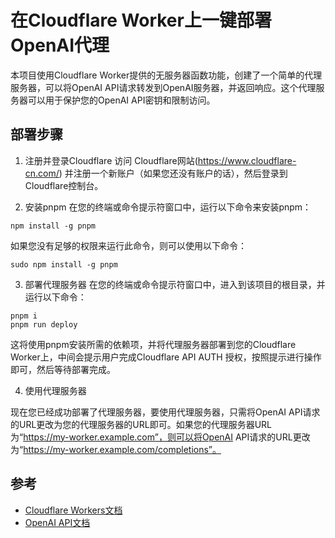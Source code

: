 # 在Cloudflare Worker上一键部署OpenAI代理
本项目使用Cloudflare Worker提供的无服务器函数功能，创建了一个简单的代理服务器，可以将OpenAI API请求转发到OpenAI服务器，并返回响应。这个代理服务器可以用于保护您的OpenAI API密钥和限制访问。

## 部署步骤
1. 注册并登录Cloudflare
访问 Cloudflare网站(https://www.cloudflare-cn.com/) 并注册一个新账户（如果您还没有账户的话），然后登录到Cloudflare控制台。

2. 安装pnpm
在您的终端或命令提示符窗口中，运行以下命令来安装pnpm：

```
npm install -g pnpm
```
如果您没有足够的权限来运行此命令，则可以使用以下命令：

```
sudo npm install -g pnpm
```
3. 部署代理服务器
在您的终端或命令提示符窗口中，进入到该项目的根目录，并运行以下命令：

```
pnpm i
pnpm run deploy
```
这将使用pnpm安装所需的依赖项，并将代理服务器部署到您的Cloudflare Worker上，中间会提示用户完成Cloudflare API AUTH 授权，按照提示进行操作即可，然后等待部署完成。

4. 使用代理服务器

现在您已经成功部署了代理服务器，要使用代理服务器，只需将OpenAI API请求的URL更改为您的代理服务器的URL即可。如果您的代理服务器URL为“https://my-worker.example.com”，则可以将OpenAI API请求的URL更改为“https://my-worker.example.com/completions”。

## 参考
* [Cloudflare Workers文档](https://developers.cloudflare.com/workers)
* [OpenAI API文档](https://platform.openai.com/docs/api-reference)

